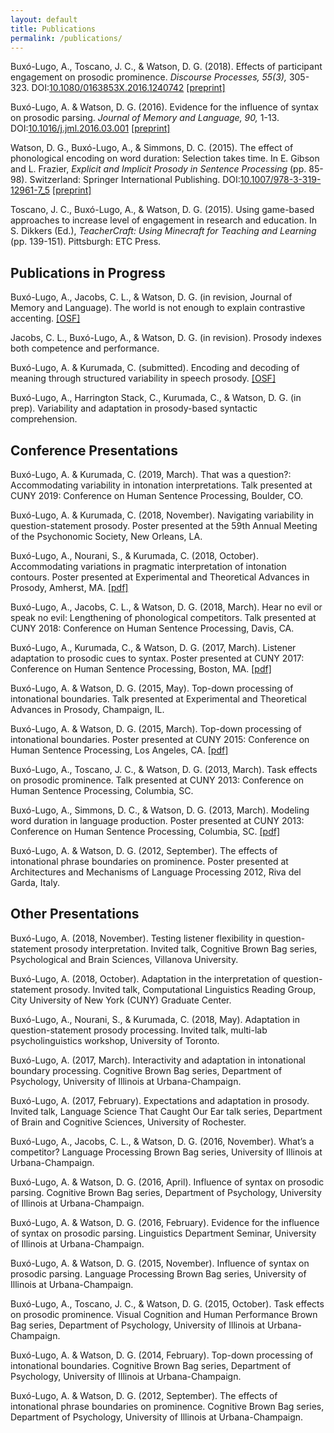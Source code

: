 ```yaml
---
layout: default
title: Publications
permalink: /publications/
---
```


Buxó-Lugo, A., Toscano, J. C., & Watson, D. G. (2018). Effects of participant engagement on prosodic prominence. *Discourse Processes, 55(3),* 305-323. DOI:[10.1080/0163853X.2016.1240742](https://doi.org/10.1080/0163853X.2016.1240742) [[preprint]]({{site.baseurl}}/assets/Minecraft_Preprint.pdf)

Buxó-Lugo, A. & Watson, D. G. (2016).  Evidence for the influence of syntax on prosodic parsing. *Journal of Memory and Language, 90,* 1-13. DOI:[10.1016/j.jml.2016.03.001](https://doi.org/10.1016/j.jml.2016.03.001) [[preprint]]({{site.baseurl}}/assets/Syntax_and_Prosodic_Parsing_Preprint.pdf)

Watson, D. G., Buxó-Lugo, A., & Simmons, D. C. (2015). The effect of phonological encoding on word duration: Selection takes time.  In E. Gibson and L. Frazier, *Explicit and Implicit Prosody in Sentence Processing* (pp. 85-98). Switzerland: Springer International Publishing. DOI:[10.1007/978-3-319-12961-7_5](https://doi.org/10.1007/978-3-319-12961-7_5) [[preprint]]({{site.baseurl}}/assets/Phonological_Encoding_Preprint.pdf)

Toscano, J. C., Buxó-Lugo, A., & Watson, D. G. (2015). Using game-based approaches to increase level of engagement in research and education. In S. Dikkers (Ed.), *TeacherCraft: Using Minecraft for Teaching and Learning* (pp. 139-151). Pittsburgh: ETC Press.

## Publications in Progress

Buxó-Lugo, A., Jacobs, C. L., & Watson, D. G. (in revision, Journal of Memory and Language). The world is not enough to explain contrastive accenting. [[OSF]](https://osf.io/ef5wu/)

Jacobs, C. L., Buxó-Lugo, A., & Watson, D. G. (in revision). Prosody indexes both competence and performance.

Buxó-Lugo, A. & Kurumada, C. (submitted). Encoding and decoding of meaning through structured variability in speech prosody. [[OSF]](https://osf.io/kr7y6/)

Buxó-Lugo, A., Harrington Stack, C., Kurumada, C., & Watson, D. G. (in prep). Variability and adaptation in prosody-based syntactic comprehension.

## Conference Presentations

Buxó-Lugo, A. & Kurumada, C. (2019, March). That was a question?: Accommodating variability in intonation interpretations. Talk presented at CUNY 2019: Conference on Human Sentence Processing, Boulder, CO.

Buxó-Lugo, A. & Kurumada, C. (2018, November). Navigating variability in question-statement prosody. Poster presented at the 59th Annual Meeting of the Psychonomic Society, New Orleans, LA.

Buxó-Lugo, A., Nourani, S., & Kurumada, C. (2018, October). Accommodating variations in pragmatic interpretation of intonation contours. Poster presented at Experimental and Theoretical Advances in Prosody, Amherst, MA. [[pdf]]({{site.baseurl}}/assets/ETAP_Poster_QS_Adaptation.pdf)

Buxó-Lugo, A., Jacobs, C. L., & Watson, D. G. (2018, March). Hear no evil or speak no evil: Lengthening of phonological competitors. Talk presented at CUNY 2018: Conference on Human Sentence Processing, Davis, CA.

Buxó-Lugo, A., Kurumada, C., & Watson, D. G. (2017, March). Listener adaptation to prosodic cues to syntax. Poster presented at CUNY 2017: Conference on Human Sentence Processing, Boston, MA. [[pdf]]({{site.baseurl}}/assets/CUNYBoundaryAdaptationABL.pdf)

Buxó-Lugo, A. & Watson, D. G. (2015, May). Top-down processing of intonational boundaries. Talk presented at Experimental and Theoretical Advances in Prosody, Champaign, IL. 

Buxó-Lugo, A. & Watson, D. G. (2015, March). Top-down processing of intonational boundaries. Poster presented at CUNY 2015: Conference on Human Sentence Processing, Los Angeles, CA. [[pdf]]({{site.baseurl}}/assets/TopDownBoundary_poster.pdf)

Buxó-Lugo, A., Toscano, J. C., & Watson, D. G. (2013, March). Task effects on prosodic prominence. Talk presented at CUNY 2013: Conference on Human Sentence Processing, Columbia, SC.

Buxó-Lugo, A., Simmons, D. C., & Watson, D. G. (2013, March). Modeling word duration in language production. Poster presented at CUNY 2013: Conference on Human Sentence Processing, Columbia, SC. [[pdf]]({{site.baseurl}}/assets/SRN_CUNY_poster.pdf)

Buxó-Lugo, A. & Watson, D. G. (2012, September). The effects of intonational phrase boundaries on prominence. Poster presented at Architectures and Mechanisms of Language Processing 2012, Riva del Garda, Italy. 

## Other Presentations

Buxó-Lugo, A. (2018, November). Testing listener flexibility in question-statement prosody interpretation. Invited talk, Cognitive Brown Bag series, Psychological and Brain Sciences, Villanova University.

Buxó-Lugo, A. (2018, October). Adaptation in the interpretation of question-statement prosody. Invited talk, Computational Linguistics Reading Group, City University of New York (CUNY) Graduate Center.

Buxó-Lugo, A., Nourani, S., & Kurumada, C. (2018, May). Adaptation in question-statement prosody processing. Invited talk, multi-lab psycholinguistics workshop, University of Toronto.

Buxó-Lugo, A. (2017, March). Interactivity and adaptation in intonational boundary processing. Cognitive Brown Bag series, Department of Psychology, University of Illinois at Urbana-Champaign.

Buxó-Lugo, A. (2017, February).  Expectations and adaptation in prosody. Invited talk, Language Science That Caught Our Ear talk series, Department of Brain and Cognitive Sciences, University of Rochester.

Buxó-Lugo, A., Jacobs, C. L., & Watson, D. G. (2016, November). What’s a competitor? Language Processing Brown Bag series, University of Illinois at Urbana-Champaign.

Buxó-Lugo, A. & Watson, D. G. (2016, April). Influence of syntax on prosodic parsing. Cognitive Brown Bag series, Department of Psychology, University of Illinois at Urbana-Champaign.

Buxó-Lugo, A. & Watson, D. G. (2016, February). Evidence for the influence of syntax on prosodic parsing. Linguistics Department Seminar, University of Illinois at Urbana-Champaign.

Buxó-Lugo, A. & Watson, D. G. (2015, November). Influence of syntax on prosodic parsing. Language Processing Brown Bag series, University of Illinois at Urbana-Champaign.

Buxó-Lugo, A., Toscano, J. C., & Watson, D. G. (2015, October). Task effects on prosodic prominence. Visual Cognition and Human Performance Brown Bag series, Department of Psychology, University of Illinois at Urbana-Champaign.

Buxó-Lugo, A. & Watson, D. G. (2014, February). Top-down processing of intonational boundaries. Cognitive Brown Bag series, Department of Psychology, University of Illinois at Urbana-Champaign.

Buxó-Lugo, A. & Watson, D. G. (2012, September). The effects of intonational phrase boundaries on prominence. Cognitive Brown Bag series, Department of Psychology, University of Illinois at Urbana-Champaign.

